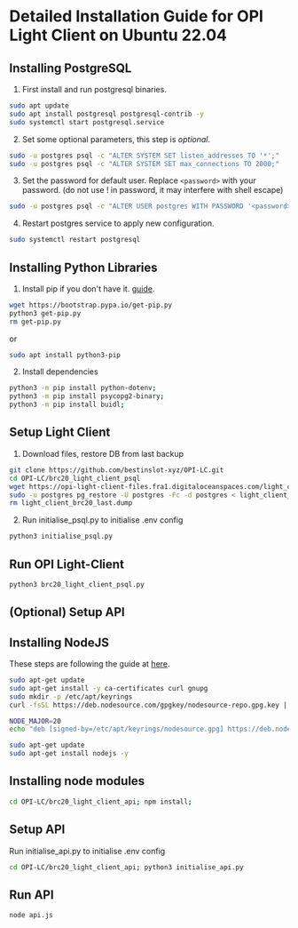 # Detailed Installation Guide for OPI Light Client on Ubuntu 22.04

## Installing PostgreSQL

1) First install and run postgresql binaries.

```sh
sudo apt update
sudo apt install postgresql postgresql-contrib -y
sudo systemctl start postgresql.service
```

2) Set some optional parameters, this step is *optional*.

```sh
sudo -u postgres psql -c "ALTER SYSTEM SET listen_addresses TO '*';"
sudo -u postgres psql -c "ALTER SYSTEM SET max_connections TO 2000;"
```

3) Set the password for default user. Replace `<password>` with your password. (do not use ! in password, it may interfere with shell escape)

```sh
sudo -u postgres psql -c "ALTER USER postgres WITH PASSWORD '<password>';"
```

4) Restart postgres service to apply new configuration.

```sh
sudo systemctl restart postgresql
```

## Installing Python Libraries

1) Install pip if you don't have it. [guide](https://pip.pypa.io/en/stable/installation/).

```sh
wget https://bootstrap.pypa.io/get-pip.py
python3 get-pip.py
rm get-pip.py
```

or

```sh
sudo apt install python3-pip
```

2) Install dependencies

```sh
python3 -m pip install python-dotenv;
python3 -m pip install psycopg2-binary;
python3 -m pip install buidl;
```

## Setup Light Client

1) Download files, restore DB from last backup

```sh
git clone https://github.com/bestinslot-xyz/OPI-LC.git
cd OPI-LC/brc20_light_client_psql
wget https://opi-light-client-files.fra1.digitaloceanspaces.com/light_client_brc20_last.dump
sudo -u postgres pg_restore -U postgres -Fc -d postgres < light_client_brc20_last.dump
rm light_client_brc20_last.dump
```

2) Run initialise_psql.py to initialise .env config

```sh
python3 initialise_psql.py
```

## Run OPI Light-Client

```sh
python3 brc20_light_client_psql.py
```

## (Optional) Setup API


## Installing NodeJS

These steps are following the guide at [here](https://github.com/nodesource/distributions).

```bash
sudo apt-get update
sudo apt-get install -y ca-certificates curl gnupg
sudo mkdir -p /etc/apt/keyrings
curl -fsSL https://deb.nodesource.com/gpgkey/nodesource-repo.gpg.key | sudo gpg --dearmor -o /etc/apt/keyrings/nodesource.gpg

NODE_MAJOR=20
echo "deb [signed-by=/etc/apt/keyrings/nodesource.gpg] https://deb.nodesource.com/node_$NODE_MAJOR.x nodistro main" | sudo tee /etc/apt/sources.list.d/nodesource.list

sudo apt-get update
sudo apt-get install nodejs -y
```

## Installing node modules

```bash
cd OPI-LC/brc20_light_client_api; npm install;
```

## Setup API

Run initialise_api.py to initialise .env config

```sh
cd OPI-LC/brc20_light_client_api; python3 initialise_api.py
```

## Run API

```sh
node api.js
```
